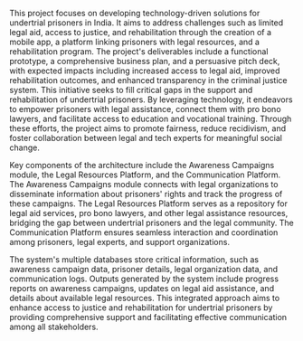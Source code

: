 This project focuses on developing technology-driven solutions for undertrial prisoners in India. It aims to address challenges such as limited legal aid, access to justice, and rehabilitation through the creation of a mobile app, a platform linking prisoners with legal resources, and a rehabilitation program. The project's deliverables include a functional prototype, a comprehensive business plan, and a persuasive pitch deck, with expected impacts including increased access to legal aid, improved rehabilitation outcomes, and enhanced transparency in the criminal justice system. This initiative seeks to fill critical gaps in the support and rehabilitation of undertrial prisoners. By leveraging technology, it endeavors to empower prisoners with legal assistance, connect them with pro bono lawyers, and facilitate access to education and vocational training. Through these efforts, the project aims to promote fairness, reduce recidivism, and foster collaboration between legal and tech experts for meaningful social change.

Key components of the architecture include the Awareness Campaigns module, the Legal Resources Platform, and the Communication Platform. The Awareness Campaigns module connects with legal organizations to disseminate information about prisoners' rights and track the progress of these campaigns. The Legal Resources Platform serves as a repository for legal aid services, pro bono lawyers, and other legal assistance resources, bridging the gap between undertrial prisoners and the legal community. The Communication Platform ensures seamless interaction and coordination among prisoners, legal experts, and support organizations.

The system's multiple databases store critical information, such as awareness campaign data, prisoner details, legal organization data, and communication logs. Outputs generated by the system include progress reports on awareness campaigns, updates on legal aid assistance, and details about available legal resources. This integrated approach aims to enhance access to justice and rehabilitation for undertrial prisoners by providing comprehensive support and facilitating effective communication among all stakeholders.
